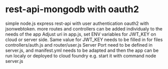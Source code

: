 rest-api-mongodb with oauth2
==============

simple node.js express rest-api with user authentication oauth2 with jsonwebtoken. more routes and controllers can be added individualy to the needs of the app
Adjust uri in app.js, set ENV variables for JWT_KEY on cloud or server side.
Same value for JWT_KEY needs to be filled in for files controllers/auth.js and router/user.js
Server Port need to be defined in server.js, and manifest.yml needs to be adapted and then the app can be run localy or deployed to cloud foundry e.g. start it with command node server.js





